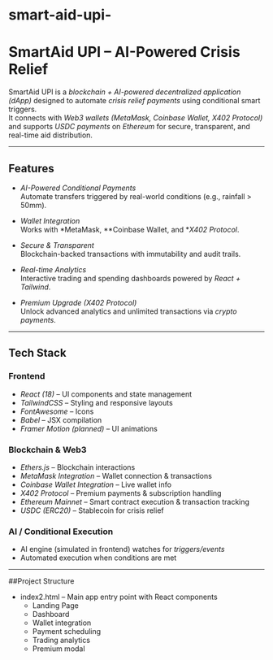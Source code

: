# smart-aid-upi-
# SmartAid UPI – AI-Powered Crisis Relief

SmartAid UPI is a *blockchain + AI-powered decentralized application (dApp)* designed to automate *crisis relief payments* using conditional smart triggers.  
It connects with *Web3 wallets (MetaMask, Coinbase Wallet, X402 Protocol)* and supports *USDC payments* on *Ethereum* for secure, transparent, and real-time aid distribution.

---

## Features
- *AI-Powered Conditional Payments*  
  Automate transfers triggered by real-world conditions (e.g., rainfall > 50mm).

- *Wallet Integration*  
  Works with *MetaMask, **Coinbase Wallet, and **X402 Protocol*.

- *Secure & Transparent*  
  Blockchain-backed transactions with immutability and audit trails.

- *Real-time Analytics*  
  Interactive trading and spending dashboards powered by *React + Tailwind*.

- *Premium Upgrade (X402 Protocol)*  
  Unlock advanced analytics and unlimited transactions via *crypto payments*.

---

## Tech Stack

### Frontend
- *React (18)* – UI components and state management
- *TailwindCSS* – Styling and responsive layouts
- *FontAwesome* – Icons
- *Babel* – JSX compilation
- *Framer Motion (planned)* – UI animations

### Blockchain & Web3
- *Ethers.js* – Blockchain interactions
- *MetaMask Integration* – Wallet connection & transactions
- *Coinbase Wallet Integration* – Live wallet info
- *X402 Protocol* – Premium payments & subscription handling
- *Ethereum Mainnet* – Smart contract execution & transaction tracking
- *USDC (ERC20)* – Stablecoin for crisis relief

### AI / Conditional Execution
- AI engine (simulated in frontend) watches for *triggers/events*
- Automated execution when conditions are met

---

##Project Structure
- index2.html – Main app entry point with React components
  - Landing Page
  - Dashboard
  - Wallet integration
  - Payment scheduling
  - Trading analytics
  - Premium modal
